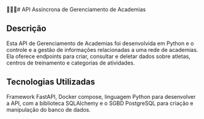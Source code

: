 🏋️‍♀️💪# API Assíncrona de Gerenciamento de Academias

## Descrição
Esta API de Gerenciamento de Academias foi desenvolvida em Python e o controle e a gestão de informações relacionadas a uma rede de academias. Ela oferece endpoints para criar, consultar e deletar dados sobre atletas, centros de treinamento e categorias de atividades.

## Tecnologias Utilizadas
Framework FastAPI, Docker compose, linguagem Python para desenvolver a API, com a biblioteca SQLAlchemy e o SGBD PostgreSQL para criação e manipulação do banco de dados.
